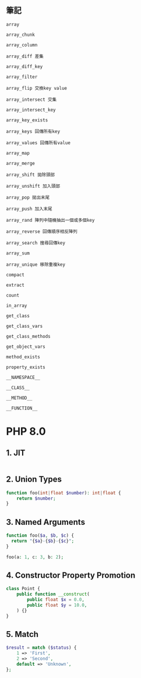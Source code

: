 ## 筆記
```
array

array_chunk

array_column 

array_diff 差集

array_diff_key

array_filter 

array_flip 交換key value

array_intersect 交集

array_intersect_key

array_key_exists

array_keys 回傳所有key

array_values 回傳所有value 

array_map

array_merge

array_shift 拋除頭部

array_unshift 加入頭部

array_pop 拋出末尾

array_push 加入末尾

array_rand 陣列中隨機抽出一個或多個key

array_reverse 回傳順序相反陣列

array_search 搜尋回傳key

array_sum

array_unique 移除重複key

compact

extract

count

in_array

get_class

get_class_vars

get_class_methods

get_object_vars

method_exists

property_exists

__NAMESPACE__

__CLASS__

__METHOD__

__FUNCTION__

```

# PHP 8.0

## 1. JIT
```
```

## 2. Union Types
```php
function foo(int|float $number): int|float {
    return $number;
}
```

## 3. Named Arguments
```php
function foo($a, $b, $c) {
  return "{$a}-{$b}-{$c}";
}

foo(a: 1, c: 3, b: 2);
```

## 4. Constructor Property Promotion
```php
class Point {
    public function __construct(
        public float $x = 0.0,
        public float $y = 10.0,
    ) {}
}
```

## 5. Match
```php
$result = match ($status) {
    1 => 'First',
    2 => 'Second',
    default => 'Unknown',
};
```



